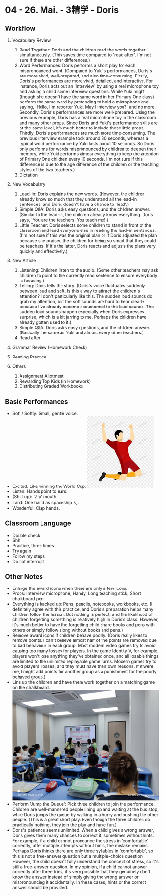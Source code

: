# 04 - 26. Mai. - 3精学 - Doris

## Workflow

1. Vocabulary Review

   1. Read Together: Doris and the children read the words together simultaneously. (This saves time compared to 'read after'. I'm not sure if there are other differences.)
   2. Word Performances: Doris performs a short play for each mispronounced word. (Compared to Yuki's performances, Doris's are more vivid, well-prepared, and also time-consuming. Firstly, Doris's performances are more vivid, detailed, and interactive. For instance, Doris acts out an 'interview' by using a real microphone toy and asking a child some interview questions. While Yuki might (though she doesn't have the same word in her Primary One class) perform the same word by pretending to hold a microphone and saying, 'Hello, I'm reporter Yuki. May I interview you?' and no more. Secondly, Doris's performances are more well-prepared. Using the previous example, Doris has a real microphone toy in the classroom and many other props. Since Doris and Yuki's performance skills are at the same level, it's much better to include these little props. Thirdly, Doris's performances are much more time-consuming. The previous interview example took around 30 seconds, whereas a typical word performance by Yuki lasts about 10 seconds. So Doris only performs for words mispronounced by children to deepen their memory, while Yuki performs almost everything to keep the attention of Primary One children every 10 seconds. I'm not sure if this difference is due to the age difference of the children or the teaching styles of the two teachers.)
   3. Dictation

2. New Vocabulary

   1. Lead-in: Doris explains the new words. (However, the children already know so much that they understand all the lead-in sentences, and Doris doesn't have a chance to 'lead'.)
   2. Simple Q&A: Doris asks easy questions, and the children answer. (Similar to the lead-in, the children already know everything. Doris says, 'You are the teachers. You teach me!')
   3. Little Teacher: Doris selects some children to stand in front of the classroom and lead everyone else in reading the lead-in sentences. (I'm not sure if this was the original plan or if Doris adjusted the plan because she praised the children for being so smart that they could be teachers. If it's the latter, Doris reacts and adjusts the plans very quickly and effectively.)

3. New Article

   1. Listening: Children listen to the audio. (Some other teachers may ask children to point to the currently read sentence to ensure everybody is focusing.)
   2. Telling: Doris tells the story. (Doris's voice fluctuates suddenly between loud and soft. Is this a way to attract the children's attention? I don't particularly like this. The sudden loud sounds do grab my attention, but the soft sounds are hard to hear clearly because I've already become accustomed to the loud sounds. The sudden loud sounds happen especially when Doris expresses surprise, which is a bit jarring to me. Perhaps the children have already gotten used to it.)
   3. Simple Q&A: Doris asks easy questions, and the children answer. (Basically the same as Yuki and almost every other teachers.)
   4. Read after

4. Grammar Review (Homework Check)
5. Reading Practice
6. Others
   1. Assignment Allotment
   2. Rewarding Top Kids (in Homework)
   3. Distributing Graded Workbooks

## Basic Performances

- Soft / Softly: Small, gentle voice.
- Excited: Like winning the World Cup.
  ![alt text](/imgs/win-a-soccer-game.jpg)
- Listen: Hands point to ears.
- (Shut up): 'Zip' mouth.
- Land: One hand as spaceship 乀.
- Wonderful: Clap hands.

## Classroom Language

- Double check
- Shh
- Practice, three times
- Try again
- Follow my steps
- Do not interrupt

## Other Notes

- Enlarge the award icons when there are only a few icons.
- Props: Interview microphone, Handy, Long teaching stick, Short chalkboard pen.
- Everything is backed up: Pens, pencils, notebooks, workbooks, etc. (I definitely agree with this practice, and Doris's preparation helps many children follow the lesson. But nothing is perfect, and the likelihood of children forgetting something is relatively high in Doris's class. However, it's much better to have the forgetting child share books and pens with others or simply follow along without books and pens.)
- Remove award icons if children behave poorly. (Doris really likes to remove points. I can't believe almost half of the points are removed due to bad behaviour in each group. Most modern video games try to avoid causing too many losses for players. In the game Identity V, for example, players won't lose anything they've obtained once, and all losable things are limited to the unlimited replayable game turns. Modern games try to avoid players' losses, and they must have their own reasons. If it were me, I might add points for another group as a punishment for the poorly behaved group.)
- Line up the children and have them work together on a matching game on the chalkboard.
  ![Matching Game](/imgs/IMG_20240526_090050.jpg)
- Perform 'Jump the Queue': Pick three children to join the performance. Children are well-mannered people lining up and waiting at the bus stop, while Doris jumps the queue by walking in a hurry and pushing the other people. (This is a great short play. Even though the three children do practically nothing, they join the play and have fun.)
- Doris's patience seems unlimited. When a child gives a wrong answer, Doris gives them many chances to correct it, sometimes without hints. For example, if a child cannot pronounce the stress in 'comfortable' correctly, after multiple attempts without hints, the mistake remains. Perhaps Doris thinks there are only three syllables in 'comfortable', so this is not a free-answer question but a multiple-choice question. However, the child doesn't fully understand the concept of stress, so it's still a free-answer question. In my opinion, if a child cannot answer correctly after three tries, it's very possible that they genuinely don't know the answer instead of simply giving the wrong answer or mispronouncing it accidentally. In these cases, hints or the correct answer should be provided.
